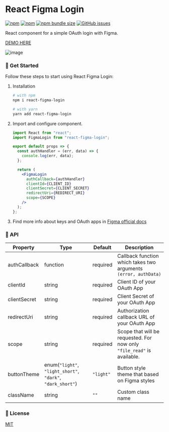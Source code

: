 # React Figma Login

[![npm](https://img.shields.io/npm/v/react-figma-login?logo=npm&cacheSeconds=1800)](https://www.npmjs.com/package/react-figma-login)
[![npm](https://img.shields.io/npm/dt/react-figma-login?cacheSeconds=1800)](https://www.npmjs.com/package/react-figma-login)
[![npm bundle size](https://img.shields.io/bundlephobia/minzip/react-figma-login?cacheSeconds=1800)](https://www.npmjs.com/package/react-figma-login)
[![GitHub issues](https://img.shields.io/github/issues/alexandrtovmach/react-figma-login?cacheSeconds=1800)](https://github.com/alexandrtovmach/react-figma-login/issues)

React component for a simple OAuth login with Figma.

[DEMO HERE](https://alexandrtovmach.github.io/react-figma-login/)

![image](https://user-images.githubusercontent.com/28801003/70469597-ff2f5300-1ad1-11ea-880f-2d604d9ed41b.png)

### 🚀 Get Started

Follow these steps to start using React Figma Login:

1. Installation

   ```sh
   # with npm
   npm i react-figma-login

   # with yarn
   yarn add react-figma-login
   ```

2. Import and configure component.

   ```jsx
   import React from "react";
   import FigmaLogin from "react-figma-login";

   export default props => {
     const authHandler = (err, data) => {
       console.log(err, data);
     };

     return (
       <FigmaLogin
         authCallback={authHandler}
         clientId={CLIENT_ID}
         clientSecret={CLIENT_SECRET}
         redirectUri={REDIRECT_URI}
         scope={SCOPE}
       />
     );
   };
   ```

3. Find more info about keys and OAuth apps in [Figma official docs](https://www.figma.com/developers/api#oauth2)

### 📖 API

| Property     | Type                                                       | Default   | Description                                                            |
| ------------ | ---------------------------------------------------------- | --------- | ---------------------------------------------------------------------- |
| authCallback | function                                                   | required  | Callback function which takes two arguments `(error, authData)`        |
| clientId     | string                                                     | required  | Client ID of your OAuth App                                            |
| clientSecret | string                                                     | required  | Client Secret of your OAuth App                                        |
| redirectUri  | string                                                     | required  | Authorization callback URL of your OAuth App                           |
| scope        | string                                                     | required  | Scope that will be requested. For now only `"file_read"` is available. |
| buttonTheme  | enum(`"light"`, `"light_short"`, `"dark"`, `"dark_short"`) | `"light"` | Button style theme that based on Figma styles                          |
| className    | string                                                     | `""`      | Custom class name                                                      |

### 📝 License

[MIT](https://github.com/alexandrtovmach/react-figma-login/blob/master/LICENSE)
